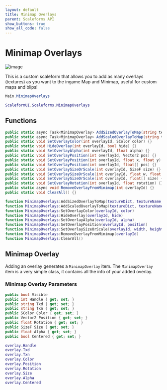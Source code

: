```yaml
---
layout: default
title: Minimap Overlays
parent: Scaleforms API
show_buttons: true
show_all_code: false
---
```


# Minimap Overlays
![image](https://github.com/manups4e/ScaleformUI/assets/4005518/3f1dbc73-da73-4c8c-813e-cae8c92f96d8)

This is a custom scaleform that allows you to add as many overlays (textures) as you want to the ingame Map and Minimap, useful for custom maps and blips!

```c#
Main.MinimapOverlays
```

```lua
ScaleformUI.Scaleforms.MinimapOverlays
```

## Functions

```c#
public static async Task<MinimapOverlay> AddSizedOverlayToMap(string textureDict, string textureName, float x, float y, float rotation = 0, float width = -1, float height = -1, int alpha = 100, bool centered = false) {}
public static async Task<MinimapOverlay> AddScaledOverlayToMap(string textureDict, string textureName, float x, float y, float rotation = 0, float xScale = 100f, float yScale = 100f, int alpha = 100, bool centered = false) {}
public static void SetOverlayColor(int overlayId, SColor color) {}
public static void HideOverlay(int overlayId, bool hide) {}
public static void SetOverlayAlpha(int overlayId, float alpha) {}
public static void SetOverlayPosition(int overlayId, Vector2 pos) {}
public static void SetOverlayPosition(int overlayId, float x, float y) {}
public static void SetOverlayPosition(int overlayId, float[] pos) {}
public static void SetOverlaySizeOrScale(int overlayId, SizeF size) {}
public static void SetOverlaySizeOrScale(int overlayId, float w, float h) {}
public static void SetOverlaySizeOrScale(int overlayId, float[] size) {}
public static void SetOverlayRotation(int overlayId, float rotation) {}
public static async void RemoveOverlayFromMinimap(int overlayId) {}
public static void ClearAll() {}
```

```lua
function MinimapOverlays:AddSizedOverlayToMap(textureDict, textureName, x, y, rotation, width, height, alpha, centered)
function MinimapOverlays:AddScaledOverlayToMap(textureDict, textureName, x, y, rotation, xScale, yScale, alpha, centered)
function MinimapOverlays:SetOverlayColor(overlayId, color)
function MinimapOverlays:HideOverlay(overlayId, hide)
function MinimapOverlays:SetOverlayAlpha(overlayId, alpha)
function MinimapOverlays:SetOverlayPosition(overlayId, position)
function MinimapOverlays:SetOverlaySizeOrScale(overlayId, width, height)
function MinimapOverlays:RemoveOverlayFromMinimap(overlayId)
function MinimapOverlays:ClearAll()
```

## Minimap Overlay
Adding an overlay generates a `MinimapOverlay` item.
The `MinimapOverlay` item is a very simple class, it contains all the info of your added overlay.

### Minimap Overlay Parameters
```c#
public bool Visible
public int Handle { get; set; }
public string Txd { get; set; }
public string Txn { get; set; }
public SColor Color { get; set; }
public Vector2 Position { get; set; }
public float Rotation { get; set; }
public SizeF Size { get; set; }
public float Alpha { get; set; }
public bool Centered { get; set; }
```

```lua
overlay.Handle
overlay.Txd
overlay.Txn
overlay.Color
overlay.Position
overlay.Rotation
overlay.Size
overlay.Alpha
overlay.Centered
```